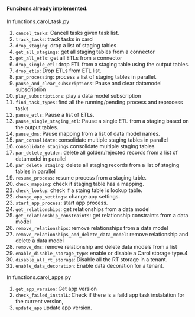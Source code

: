 #### Funcitons already implemented.

In functions.carol_task.py

1. `cancel_tasks`: Cancell tasks given task list. 
2. `track_tasks`: track tasks in carol
3. `drop_staging`: drop a list of staging tables
4. `get_all_stagings`: get all staging tables from a connector
5. `get_all_etls`: get all ETLs from a connector
6. `drop_single_etl`: drop ETL from a staging table using the output tables.
7. `drop_etls`: Drop ETLs from ETL list.
8. `par_processing`: process a list of staging tables in parallel. 
9. `pause_and_clear_subscriptions`: Pause and clear datamodel subscription
10. `play_subscriptions`: play a data model subscription
11. `find_task_types`: find all the running/pending process and reprocess tasks
12. `pause_etls`: Pause a list of ETLs.
13. `pause_single_staging_etl`: Pause a single ETL from a staging based on the output tables.
14.  `pause_dms`: Pause mapping from a list of data model names.
15.  `par_consolidate`: consolidate multiple staging tables in parallel
16.  `consolidate_stagings` consolidate multiple staging tables
17.  `par_delete_golden`: delete all golden/rejected records from a list of datamodel in parallel
18.  `par_delete_staging`: delete all staging records from a list of staging tables in parallel
19.  `resume_process`: resume process from a staging table.
20.  `check_mapping`: check if staging table has a mapping.
21.  `check_lookup`: check if a staing table is lookup table.
22.  `change_app_settings`: change app settings.
23.  `start_app_process`: start app process.
24.  `get_relationships`: get relationships from a data model
25.  `get_relationship_constraints`: get relationship constraints from a data model
26.  `remove_relationships`: remove relationships from a data model
27.  `remove_relationships_and_delete_data_model`: remove relationship and delete a data model
28.  `remove_dms`: remove relationship and delete data models from a list
29. `enable_disable_storage_type`: enable or disable a Carol storage type.4
30. `disable_all_rt_storage`: Disable all the RT storage in a tenant.
31. `enable_data_decoration`: Enable data decoration for a tenant.


In functions.carol_apps.py

1. `get_app_version`: Get app version
2. `check_failed_instalL`: Check if there is a faild app task instalation for the current version,
3. `update_app` update app version.